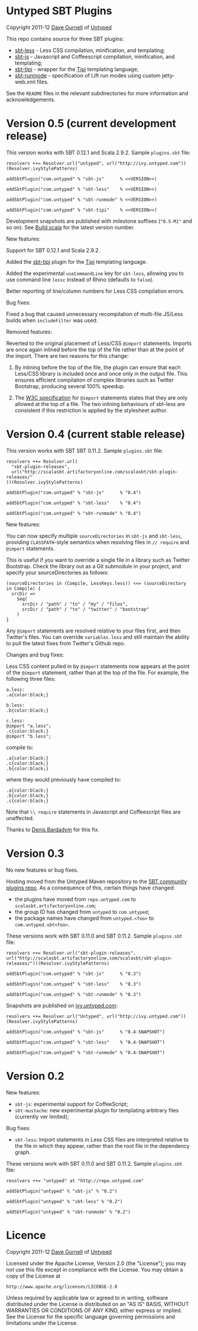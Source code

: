Untyped SBT Plugins
===================

Copyright 2011-12 [Dave Gurnell] of [Untyped]

This repo contains source for three SBT plugins:

 - [sbt-less] - Less CSS compilation, minification, and templating;
 - [sbt-js] - Javascript and Coffeescript compilation, minification, and templating;
 - [sbt-tipi] - wrapper for the [Tipi] templating language;
 - [sbt-runmode] - specification of Lift run modes using custom jetty-web.xml files.

See the `README` files in the relevant subdirectories for more information and acknowledgements.

Version 0.5 (current development release)
=========================================

This version works with SBT 0.12.1 and Scala 2.9.2. Sample `plugins.sbt` file:

    resolvers ++= Resolver.url("untyped", url("http://ivy.untyped.com"))(Resolver.ivyStylePatterns)

    addSbtPlugin("com.untyped" % "sbt-js"      % <<VERSION>>)

    addSbtPlugin("com.untyped" % "sbt-less"    % <<VERSION>>)

    addSbtPlugin("com.untyped" % "sbt-runmode" % <<VERSION>>)

    addSbtPlugin("com.untyped" % "sbt-tipi"    % <<VERSION>>)

Development snapshots are published with milestone suffixes (`"0.5-M1"` and so on). See [Build.scala] for the latest version number.

New features:

Support for SBT 0.12.1 and Scala 2.9.2.

Added the [sbt-tipi] plugin for the [Tipi] templating language.

Added the experimental `useCommandLine` key for `sbt-less`, allowing you to
use command line `lessc` instead of Rhino (defaults to `false`).

Better reporting of line/column numbers for Less CSS compilation errors.

Bug fixes:

Fixed a bug that caused unnecessary recompilation of multi-file JS/Less builds
when `includeFilter` was used.

Removed features:

Reverted to the original placement of Less/CSS `@import` statements.
Imports are once again inlined before the top of the file rather than at
the point of the import. There are two reasons for this change:

 1. By inlining before the top of the file, the plugin can ensure that
    each Less/CSS library is included once and once only in the output file.
    This ensures efficient compilation of complex libraries such as Twitter
    Bootstrap, producing several 100% speedup.

 2. The [W3C specification] for `@import` statements states that they are
    only allowed at the top of a file. The two inlining behaviours of sbt-less
    are consistent if this restriction is applied by the stylesheet author.

[W3C specification]: http://www.w3.org/TR/CSS21/cascade.html#at-import

Version 0.4 (current stable release)
====================================

This version works with SBT SBT 0.11.2. Sample `plugins.sbt` file:

    resolvers ++= Resolver.url(
      "sbt-plugin-releases",
      url("http://scalasbt.artifactoryonline.com/scalasbt/sbt-plugin-releases/"
    ))(Resolver.ivyStylePatterns)

    addSbtPlugin("com.untyped" % "sbt-js"      % "0.4")

    addSbtPlugin("com.untyped" % "sbt-less"    % "0.4")

    addSbtPlugin("com.untyped" % "sbt-runmode" % "0.4")

New features:

You can now specify multiple `sourceDirectories` in `sbt-js` and `sbt-less`,
providing `CLASSPATH`-style semantics when resolving files in `// require` and
`@import` statements.

This is useful if you want to override a single file in a library such as
Twitter Bootstrap. Check the library out as a Git submodule in your project,
and specify your sourceDirectories as follows:

    (sourceDirectories in (Compile, LessKeys.less)) <<= (sourceDirectory in Compile) {
      srcDir =>
        Seq(
          srcDir / "path" / "to" / "my" / "files",
          srcDir / "path" / "to" / "twitter" / "bootstrap"
        )
    }

Any `@import` statements are resolved relative to your files first, and then
Twitter's files. You can override `variables.less` and still maintain the ability
to pull the latest fixes from Twitter's Github repo.

Changes and bug fixes:

Less CSS content pulled in by `@import` statements now appears at the point of the
`@import` statement, rather than at the top of the file. For example, the following
three files:

    a.less:
    .a{color:black;}

    b.less:
    .b{color:black;}

    c.less:
    @import "a.less";
    .c{color:black;}
    @import "b.less";

compile to:

    .a{color:black;}
    .c{color:black;}
    .b{color:black;}

where they would previously have compiled to:

    .a{color:black;}
    .b{color:black;}
    .c{color:black;}

Note that `\\ require` statements in Javascript and Coffeescript files are unaffected.

Thanks to [Denis Bardadym] for this fix.

Version 0.3
===========

No new features or bug fixes.

Hosting moved from the Untyped Maven repository to the [SBT community plugins repo].
As a consequence of this, certain things have changed:

 - the plugins have moved from `repo.untyped.com` to `scalasbt.artifactoryonline.com`;
 - the group ID has changed from `untyped` to `com.untyped`;
 - the package names have changed from `untyped.<foo>` to `com.untyped.sbt<foo>`.

These versions work with SBT 0.11.0 and SBT 0.11.2. Sample `plugins.sbt` file:

    resolvers ++= Resolver.url("sbt-plugin-releases", url("http://scalasbt.artifactoryonline.com/scalasbt/sbt-plugin-releases/"))(Resolver.ivyStylePatterns)

    addSbtPlugin("com.untyped" % "sbt-js"      % "0.3")

    addSbtPlugin("com.untyped" % "sbt-less"    % "0.3")

    addSbtPlugin("com.untyped" % "sbt-runmode" % "0.3")

Snapshots are published on [ivy.untyped.com]:

    resolvers ++= Resolver.url("Untyped", url("http://ivy.untyped.com"))(Resolver.ivyStylePatterns)

    addSbtPlugin("com.untyped" % "sbt-js"      % "0.4-SNAPSHOT")

    addSbtPlugin("com.untyped" % "sbt-less"    % "0.4-SNAPSHOT")

    addSbtPlugin("com.untyped" % "sbt-runmode" % "0.4-SNAPSHOT")

Version 0.2
===========

New features:

 - `sbt-js`: experimental support for CoffeeScript;
 - `sbt-mustache`: new experimental plugin for templating arbitrary files (currently ver limited);

Bug fixes:

- `sbt-less`: Import statements in Less CSS files are interpreted relative to the file in which they appear,
   rather than the root file in the dependency graph.

These versions work with SBT 0.11.0 and SBT 0.11.2. Sample `plugins.sbt` file:

    resolvers ++= "untyped" at "http://repo.untyped.com"

    addSbtPlugin("untyped" % "sbt-js" % "0.2")

    addSbtPlugin("untyped" % "sbt-less" % "0.2")

    addSbtPlugin("untyped" % "sbt-runmode" % "0.2")

Licence
=======

Copyright 2011-12 [Dave Gurnell] of [Untyped]

Licensed under the Apache License, Version 2.0 (the "License");
you may not use this file except in compliance with the License.
You may obtain a copy of the License at

    http://www.apache.org/licenses/LICENSE-2.0

Unless required by applicable law or agreed to in writing, software
distributed under the License is distributed on an "AS IS" BASIS,
WITHOUT WARRANTIES OR CONDITIONS OF ANY KIND, either express or implied.
See the License for the specific language governing permissions and
limitations under the License.

[SBT community plugins repo]: http://www.scala-sbt.org/
[Dave Gurnell]: http://boxandarrow.com
[Untyped]: http://untyped.com
[sbt-less]: https://github.com/untyped/sbt-plugins/tree/master/sbt-less
[sbt-js]: https://github.com/untyped/sbt-plugins/tree/master/sbt-js
[sbt-runmode]: https://github.com/untyped/sbt-plugins/tree/master/sbt-runmode
[sbt-tipi]: https://github.com/untyped/sbt-plugins/tree/master/sbt-tipi
[Tipi]: https://github.com/davegurnell/tipi
[ivy.untyped.com]: http://ivy.untyped.com/com.untyped
[Build.scala]: https://github.com/untyped/sbt-plugins/blob/master/project/Build.scala
[Denis Bardadym]: https://github.com/btd
[Shikhar Bhushan]: https://github.com/shikhar
